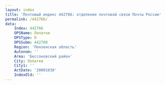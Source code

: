 ```yaml
---
layout: index
title: 'Почтовый индекс 442766: отделение почтовой связи Почты России'
permalink: /442766/
data:
    Index: 442766
    OPSName: Лопатки
    OPSType: О
    OPSSubm: 442789
    Region: 'Пензенская область'
    Autonom: ''
    Area: 'Бессоновский район'
    City: Лопатки
    City1: ''
    ActDate: '20001030'
    IndexOld: ''
---
```

